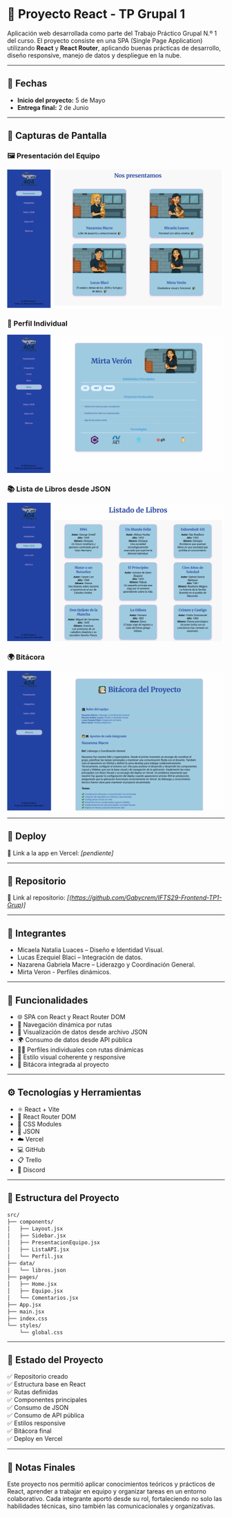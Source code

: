 # 🧩 Proyecto React - TP Grupal 1

Aplicación web desarrollada como parte del Trabajo Práctico Grupal N.º 1 del curso. El proyecto consiste en una SPA (Single Page Application) utilizando **React** y **React Router**, aplicando buenas prácticas de desarrollo, diseño responsive, manejo de datos y despliegue en la nube.

---

## 📅 Fechas
- **Inicio del proyecto:** 5 de Mayo  
- **Entrega final:** 2 de Junio

---

## 📸 Capturas de Pantalla

### 🖼️ Presentación del Equipo
![Presentacion](./public/capturas/presentacion.png)

### 👥 Perfil Individual
![Perfil ](./public/capturas/unPerfil.png)

### 📚 Lista de Libros desde JSON
![Libros](./public/capturas/json.png)

### 🌍 Bitácora
![Bitacora](./public/capturas/bitacora.png)

---

## 🚀 Deploy

🔗 Link a la app en Vercel: _[pendiente]_

---

## 📁 Repositorio

🔗 Link al repositorio: _[(https://github.com/Gabycrem/IFTS29-Frontend-TP1-Grup)]_

---

## 👥 Integrantes

- Micaela Natalia Luaces – Diseño e Identidad Visual.  
- Lucas Ezequiel Blaci – Integración de datos.  
- Nazarena Gabriela Macre – Liderazgo y Coordinación General.
- Mirta Veron - Perfiles dinámicos.

---

## 🧩 Funcionalidades

- 🌐 SPA con React y React Router DOM  
- 🧭 Navegación dinámica por rutas  
- 📁 Visualización de datos desde archivo JSON  
- 🌍 Consumo de datos desde API pública  
- 🧑‍💻 Perfiles individuales con rutas dinámicas  
- 🎨 Estilo visual coherente y responsive  
- 📓 Bitácora integrada al proyecto  

---

## ⚙️ Tecnologías y Herramientas

- ⚛️ React + Vite  
- 🧭 React Router DOM  
- 🎨 CSS Modules  
- 📄 JSON  
- ☁️ Vercel  
- 💻 GitHub  
- 📋 Trello  
- 💬 Discord  

---

## 🌲 Estructura del Proyecto

```
src/
├── components/
│   ├── Layout.jsx
│   ├── Sidebar.jsx
│   ├── PresentacionEquipo.jsx
│   ├── ListaAPI.jsx
│   └── Perfil.jsx
├── data/
│   └── libros.json
├── pages/
│   ├── Home.jsx
│   ├── Equipo.jsx
│   └── Comentarios.jsx
├── App.jsx
├── main.jsx
├── index.css
└── styles/
    └── global.css
```

---

## 📌 Estado del Proyecto

✅ Repositorio creado  
✅ Estructura base en React  
✅ Rutas definidas  
✅ Componentes principales  
✅ Consumo de JSON  
✅ Consumo de API pública  
✅ Estilos responsive  
✅ Bitácora final  
✅ Deploy en Vercel  

---

## 📌 Notas Finales

Este proyecto nos permitió aplicar conocimientos teóricos y prácticos de React, aprender a trabajar en equipo y organizar tareas en un entorno colaborativo. Cada integrante aportó desde su rol, fortaleciendo no solo las habilidades técnicas, sino también las comunicacionales y organizativas.
